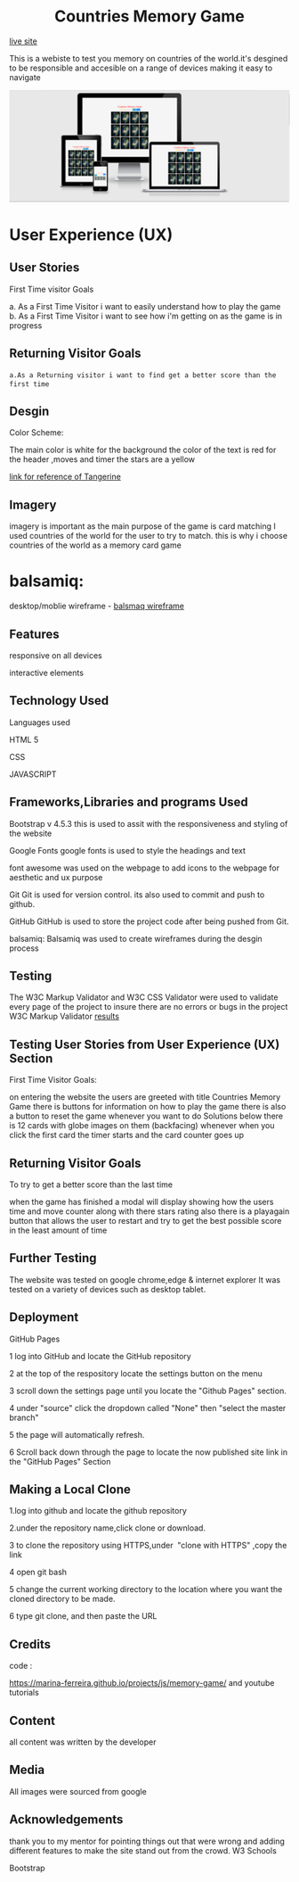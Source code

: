 

<h1 style="text-align: center">Countries Memory Game</h1>

[live site](https://tomfinnegan.github.io/Memory-game/)

<P>This is a webiste to test you memory on countries of the world.it's desgined to be responsible and accesible on a range of devices making it easy to navigate</P>

<img src="images/newmemorgame.PNG" alt="memory game">

<h1>User Experience (UX)</h1>

>
  <h2>User Stories</h2>

   First Time visitor Goals 

   a. As a First Time Visitor i want to easily understand  how to play the game  
   b. As a First Time Visitor i want to see how i'm getting on as the game is in progress 


  <h2>Returning Visitor Goals</h2>
  
    a.As a Returning visitor i want to find get a better score than the first time 
   
  <h2>Desgin</h2>

  Color Scheme:

  The main color is white for the background the color of the text is red for the header ,moves and timer the stars are a yellow







[link for reference of Tangerine](https://www.1001fonts.com/tangerine-font.html)

<h2>Imagery</h2>
 
 imagery is important as the main purpose of the game is card matching
  I used countries of the world for the user to try to match. this is 
  why i choose countries of the world as a memory card game 


<h1>balsamiq:</h1>

 desktop/moblie wireframe - [balsmaq wireframe](https://balsamiq.cloud/spx8hwa/pqxt7gg/r2278)

<h2>Features</h2>

responsive on all devices

interactive elements

<h2>Technology Used</h2>

Languages used

HTML 5

CSS

JAVASCRIPT

<h2>Frameworks,Libraries and programs Used</h2>

Bootstrap v 4.5.3
this is used to assit with the responsiveness and styling of the website

Google Fonts
  google fonts is used to style the headings and text 

  font awesome was used on the webpage to add icons to the webpage for aesthetic and ux purpose

Git
   Git is used for version control. its also used to commit and push to github.  

GitHub
   GitHub is used to store the project code after being pushed from Git.

balsamiq:
   Balsamiq was used to create wireframes during the desgin process   

  <h2>Testing</h2>

  The W3C Markup Validator and W3C CSS Validator were used to validate every page of the project 
  to insure there are no errors or bugs in the project
  W3C Markup Validator 
  [results](https://github.com/Code-Institute-Solutions/SampleREADM)

  <h2>Testing User Stories from User Experience (UX) Section</h2>

  First Time Visitor Goals: 

  on entering the website the users are greeted with title Countries Memory Game
  there is buttons for information on how to play the game there is 
  also a button to reset the game whenever you want to do Solutions
  below there is 12 cards with globe images on them (backfacing) whenever when
  you click the first card the timer starts and the card counter goes up

<h2>Returning Visitor Goals</h2>

  To try to get a better score than the last time

  when the game has finished a modal will display showing how the users time and
  move counter along with there stars rating also there is a playagain button that allows
  the user to restart and try to get the best possible score in the least amount of time

 <h2>Further Testing </h2>
 The website was tested on google chrome,edge & internet explorer
  It was tested on a variety of devices such as desktop tablet.


<h2>Deployment</h2>

GitHub Pages

1 log into GitHub and locate the GitHub repository

2 at the top of the respository locate the settings button on the menu

3 scroll down the settings page until you locate the "Github Pages" section. 

4 under "source" click the dropdown called "None" then "select the master branch"

5 the page will automatically refresh.

6 Scroll back down through the page to locate the now published site link in the
"GitHub Pages" Section



<h2>Making a Local Clone</h2>
1.log into github and locate the github repository

2.under the repository name,click clone or download.

3 to clone the repository using HTTPS,under &nbsp;"clone with HTTPS" ,copy the link

4 open git bash

5 change the current working directory to the location where you want the cloned
  directory to be made.

  6 type git clone, and then paste the URL 

<H2>Credits</H2>


code :

https://marina-ferreira.github.io/projects/js/memory-game/
 and youtube tutorials

<h2>Content</h2>
all content was written by the developer



<h2>Media</h2>
All images were sourced from google

<h2>Acknowledgements</h2>
thank you to my mentor for pointing things out that were wrong 
and adding different features to make the site stand out from the crowd. 
W3 Schools

Bootstrap 